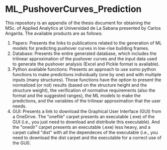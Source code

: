 # ML_PushoverCurves_Prediction
This repository is an appendix of the thesis document for obtaining the MSc. of Applied Analytics at Universidad de La Sabana presented by Carlos Angarita. The available products are as follows:
1. Papers: Presents the links to publications related to the generation of ML models for predicting pushover curves in low-rise building frames.
2. Database: Presents the entire generated database, which includes the trilinear approximation of the pushover curves and the input data used to generate the pushover analysis (Excel and Pickle format is available).
3. Python available functions: Presents an approach to use somo python functions to make predictions individually (one by one) and with multiple inputs (many structures). Those functions have the option to present the normalized (or not) results (based on the structure height and the structure weight), the verification of normative requirements (also the format and the suggested ranges), the ML models to make the predictions, and the variables of the trilinear approximation that the user needs.
4. GUI: Presents a link to download the Graphical User Interface (GUI) from a OneDrive. The "onefile" carpet presents an executable (.exe) of the GUI (i.e., you just need to download and distribute this executable). And the "onedir" carpet presents an executable (.exe) less heavy, and a carpet called "dist" with all the dependeces of the executable (i.e., you need to download the dist carpet and the executable for a correct use of the GUI). 

